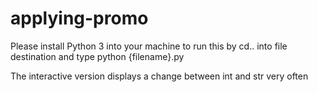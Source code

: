 # applying-promo

Please install Python 3 into your machine to run this by cd.. into file destination and type python {filename}.py

The interactive version displays a change between int and str very often


